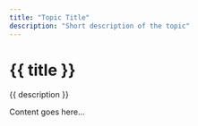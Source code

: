 ```yaml
---
title: "Topic Title"
description: "Short description of the topic"
---
```


# {{ title }}

{{ description }}

Content goes here...
